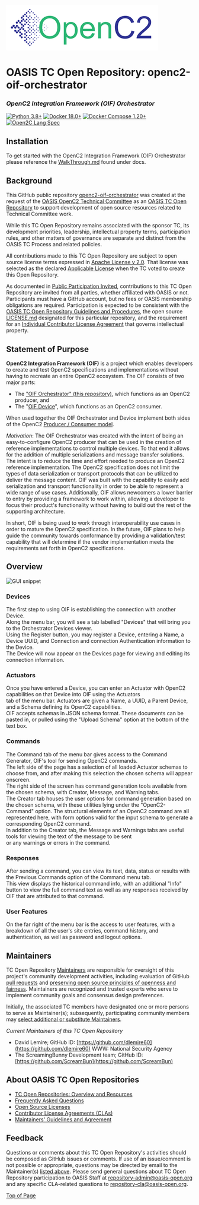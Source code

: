 <a href="https://openc2.org/" target="_blank">![OpenC2](https://github.com/ScreamBun/SB_Utils/blob/master/assets/images/openc2.png?raw=true)</a>
# <a name="oasis-tc-open-repository:-openc2-oif-orchestrator"></a> OASIS TC Open Repository: openc2-oif-orchestrator
### <a name="openc2-integration-framework-(oif)-orchestrator"></a> <i>OpenC2 Integration Framework (OIF) Orchestrator</i>

[![Python 3.8+](https://img.shields.io/badge/Python-3.8%2B-yellow)](https://www.python.org/downloads/release/python-3100/)
[![Docker 18.0+](https://img.shields.io/badge/Docker-18.0%2B-blue)](https://docs.docker.com/get-docker/)
[![Docker Compose 1.20+](https://img.shields.io/badge/Docker%20Compose-1.20%2B-blue)](https://docs.docker.com/compose/install/)
[![Open2C Lang Spec](https://img.shields.io/badge/Open2C%20Lang%20Spec-1.0-brightgreen)](https://github.com/dlemire60/openc2-oc2ls/releases/tag/v1.0-cs01)

## <a name="installation"></a> Installation

To get started with the OpenC2 Integration Framework (OIF) Orchestrator please reference the [WalkThrough.md](docs/WalkThrough.md) found under docs.

## <a name="background"></a> Background

This GitHub public repository [openc2-oif-orchestrator](https://github.com/oasis-open/openc2-oif-orchestrator) was created at the request of the [OASIS OpenC2 Technical Committee](https://www.oasis-open.org/committees/openc2/) as an [OASIS TC Open Repository](https://www.oasis-open.org/resources/open-repositories/) to support development of open source resources related to Technical Committee work.

While this TC Open Repository remains associated with the sponsor TC, its development priorities, leadership, intellectual property terms, participation rules, and other matters of governance are separate and distinct from the OASIS TC Process and related policies.

All contributions made to this TC Open Repository are subject to open source license terms expressed in [Apache License v 2.0](https://www.oasis-open.org/sites/www.oasis-open.org/files/Apache-LICENSE-2.0.txt). That license was selected as the declared [Applicable License](https://www.oasis-open.org/resources/open-repositories/licenses) when the TC voted to create this Open Repository.

As documented in [Public Participation Invited](https://github.com/oasis-open/openc2-oif-orchestrator/blob/master/CONTRIBUTING.md#public-participation-invited), contributions to this TC Open Repository are invited from all parties, whether affiliated with OASIS or not. Participants must have a GitHub account, but no fees or OASIS membership obligations are required.  Participation is expected to be consistent with the [OASIS TC Open Repository Guidelines and Procedures](https://www.oasis-open.org/policies-guidelines/open-repositories), the open source [LICENSE.md](LICENSE.md) designated for this particular repository, and the requirement for an [Individual Contributor License Agreement](href="https://www.oasis-open.org/resources/open-repositories/cla/individual-cla) that governs intellectual property.

## <a name="statement-of-purpose"></a> Statement of Purpose

**OpenC2 Integration Framework (OIF)** is a project which enables
developers to create and test OpenC2 specifications and
implementations without having to recreate an entire OpenC2
ecosystem.  The OIF consists of two major parts:
* The ["OIF Orchestrator" (this repository)](https://github.com/oasis-open/openc2-oif-orchestrator),
which functions as an OpenC2 producer, and 
* The "[OIF Device](https://github.com/oasis-open/openc2-oif-device)", which functions as an OpenC2 consumer. 

When used together the OIF Orchestrator and Device implement
both sides of the OpenC2 [Producer / Consumer model](https://docs.oasis-open.org/openc2/oc2ls/v1.0/cs02/oc2ls-v1.0-cs02.html#16-overview).


_Motivation_:  The OIF Orchestrator was created with the intent of being an
easy-to-configure OpenC2 producer that can be used in the
creation of reference implementations to control multiple
devices. To that end it allows for the addition of multiple
serializations and message transfer solutions. The intent is
to reduce the time and effort needed to produce an OpenC2
reference implementation. The OpenC2 specification does not
limit the types of data serialization or transport protocols
that can be utilized to deliver the message content. OIF was
built with the capability to easily add serialization and
transport functionality in order to be able to represent a
wide range of use cases. Additionally, OIF allows newcomers
a lower barrier to entry by providing a framework to work
within, allowing a developer to focus their product's
functionality without having to build out the rest of the
supporting architecture.

In short, OIF is being used to work through
interoperability use cases in order to mature the OpenC2
specification. In the future, OIF plans to help guide the
community towards conformance by providing a validation/test
capability that will determine if the vendor implementation
meets the requirements set forth in OpenC2 specifications.

## <a name="overview"></a> Overview
![GUI snippet](docs/images/overview.png)

### <a name="devices"></a> Devices

The first step to using OIF is establishing the connection with another Device.  
Along the menu bar, you will see a tab labelled "Devices" that will bring you to the Orchestrator Devices viewer.  
Using the Register button, you may register a Device, entering a Name, a Device UUID, and Connection and 
connection Authentication information to the Device.  
The Device will now appear on the Devices page for viewing and editing its connection information.  

### <a name="actuators"></a> Actuators

Once you have entered a Device, you can enter an Actuator with OpenC2 capabilities on that Device into OIF using the Actuators  
tab of the menu bar. Actuators are given a Name, a UUID, a Parent Device, and a Schema defining its OpenC2 capabilities.   
OIF accepts schemas in JSON schema format. These documents can be pasted in, or pulled using the "Upload Schema" option at the bottom of the text box.

### <a name="commands"></a> Commands

The Command tab of the menu bar gives access to the Command Generator, OIF's tool for sending OpenC2 commands.  
The left side of the page has a selection of all loaded Actuator schemas to choose from, and after making this selection the chosen schema will appear onscreen.  
The right side of the screen has command generation tools available from the chosen schema, with Creator, Message, and Warning tabs.  
The Creator tab houses the user options for command generation based on the chosen schema, with these utilities lying under the "OpenC2-Command" option.
The structural elements of an OpenC2 command are all represented here, with form options valid for the input schema to generate a corresponding OpenC2 command.  
In addition to the Creator tab, the Message and Warnings tabs are useful tools for viewing the text of the message to be sent  
or any warnings or errors in the command.  

### <a name="responses"></a> Responses

After sending a command, you can view its text, data, status or results with the Previous Commands option of the Command menu tab.  
This view displays the historical command info, with an additional "Info" button to view the full command text as well as any responses received by OIF that are attributed to that command. 

### <a name="user-features"></a> User Features
  
On the far right of the menu bar is the access to user features, with a breakdown of all the user's site entries, command history, and authentication, as well as password and logout options.

## <a name="maintainers"></a> Maintainers

TC Open Repository [Maintainers](https://www.oasis-open.org/resources/open-repositories/maintainers-guide) are responsible for oversight of this project's community development activities, including evaluation of GitHub [pull requests](https://github.com/oasis-open/openc2-oif-orchestrator/blob/master/CONTRIBUTING.md#fork-and-pull-collaboration-model) and [preserving open source principles of openness and fairness](https://www.oasis-open.org/policies-guidelines/open-repositories#repositoryManagement). Maintainers are recognized and trusted experts who serve to implement community goals and consensus design preferences.

Initially, the associated TC members have designated one or more persons to serve as Maintainer(s); subsequently, participating community members may [select additional or substitute Maintainers](https://www.oasis-open.org/resources/open-repositories/maintainers-guide#additionalMaintainers).

*Current Maintainers of this TC Open Repository*

- David Lemire; GitHub ID: [https://github.com/dlemire60](https://github.com/dlemire60) WWW: National Security Agency
- The ScreamingBunny Development team; GitHub ID: [https://github.com/ScreamBun](https://github.com/ScreamBun)

## <a name="about-oasis-tc-open-repositories"></a> About OASIS TC Open Repositories

- [TC Open Repositories: Overview and Resources](https://www.oasis-open.org/resources/open-repositories)
- [Frequently Asked Questions](https://www.oasis-open.org/resources/open-repositories/faq)
- [Open Source Licenses](https://www.oasis-open.org/resources/open-repositories/licenses)
- [Contributor License Agreements (CLAs)](https://www.oasis-open.org/resources/open-repositories/cla)
- [Maintainers' Guidelines and Agreement](https://www.oasis-open.org/resources/open-repositories/maintainers-guide)

## <a name="feedback"></a> Feedback

Questions or comments about this TC Open Repository's activities should be composed as GitHub issues or comments. If use of an issue/comment is not possible or appropriate, questions may be directed by email to the Maintainer(s) <a href="#currentMaintainers">listed above</a>. Please send general questions about TC Open Repository participation to OASIS Staff at repository-admin@oasis-open.org and any specific CLA-related questions to repository-cla@oasis-open.org.

[Top of Page](#openc2-integration-framework-(oif)-orchestrator)

